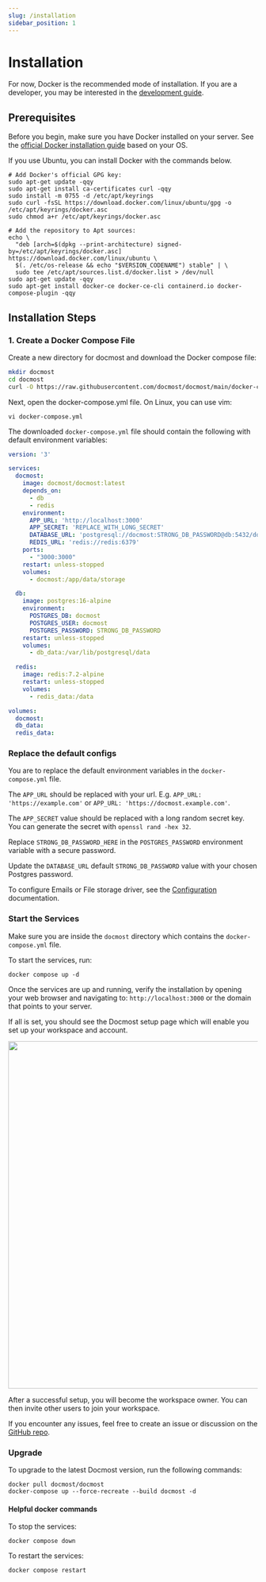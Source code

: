 ```yaml
---
slug: /installation
sidebar_position: 1
---
```


# Installation

For now, Docker is the recommended mode of installation. If you are a developer, you may be interested in the [development guide](./self-hosting/development).

## Prerequisites
Before you begin, make sure you have Docker installed on your server. See the [official Docker installation guide](https://docs.docker.com/engine/install/) based on your OS.

If you use Ubuntu, you can install Docker with the commands below.
```shell
# Add Docker's official GPG key:
sudo apt-get update -qqy
sudo apt-get install ca-certificates curl -qqy
sudo install -m 0755 -d /etc/apt/keyrings
sudo curl -fsSL https://download.docker.com/linux/ubuntu/gpg -o /etc/apt/keyrings/docker.asc
sudo chmod a+r /etc/apt/keyrings/docker.asc

# Add the repository to Apt sources:
echo \
  "deb [arch=$(dpkg --print-architecture) signed-by=/etc/apt/keyrings/docker.asc] https://download.docker.com/linux/ubuntu \
  $(. /etc/os-release && echo "$VERSION_CODENAME") stable" | \
  sudo tee /etc/apt/sources.list.d/docker.list > /dev/null
sudo apt-get update -qqy
sudo apt-get install docker-ce docker-ce-cli containerd.io docker-compose-plugin -qqy
```

## Installation Steps

### 1. Create a Docker Compose File

Create a new directory for docmost and download the Docker compose file:
```sh
mkdir docmost
cd docmost
curl -O https://raw.githubusercontent.com/docmost/docmost/main/docker-compose.yml
```

Next, open the docker-compose.yml file. On Linux, you can use vim:
```shell
vi docker-compose.yml
```

The downloaded `docker-compose.yml` file should contain the following with default environment variables:

```yaml title="docmost/docker-compose.yml"
version: '3'

services:
  docmost:
    image: docmost/docmost:latest
    depends_on:
      - db
      - redis
    environment:
      APP_URL: 'http://localhost:3000'
      APP_SECRET: 'REPLACE_WITH_LONG_SECRET'
      DATABASE_URL: 'postgresql://docmost:STRONG_DB_PASSWORD@db:5432/docmost?schema=public'
      REDIS_URL: 'redis://redis:6379'
    ports:
      - "3000:3000"
    restart: unless-stopped
    volumes:
      - docmost:/app/data/storage

  db:
    image: postgres:16-alpine
    environment:
      POSTGRES_DB: docmost
      POSTGRES_USER: docmost
      POSTGRES_PASSWORD: STRONG_DB_PASSWORD
    restart: unless-stopped
    volumes:
      - db_data:/var/lib/postgresql/data

  redis:
    image: redis:7.2-alpine
    restart: unless-stopped
    volumes:
      - redis_data:/data

volumes:
  docmost:
  db_data:
  redis_data:
```

### Replace the default configs
You are to replace the default environment variables in the `docker-compose.yml` file.

The `APP_URL` should be replaced with your url. E.g. `APP_URL: 'https://example.com'` or `APP_URL: 'https://docmost.example.com'`.

The `APP_SECRET` value should be replaced with a long random secret key. You can generate the secret with `openssl rand -hex 32`.

Replace `STRONG_DB_PASSWORD_HERE` in the `POSTGRES_PASSWORD` environment variable with a secure password.

Update the `DATABASE_URL` default `STRONG_DB_PASSWORD` value with your chosen Postgres password.

To configure Emails or File storage driver, see the [Configuration](./configuration) documentation.

### Start the Services
Make sure you are inside the `docmost` directory which contains the `docker-compose.yml` file.

To start the services, run:
```shell
docker compose up -d
```

Once the services are up and running, verify the installation by opening your web browser and navigating to:
`http://localhost:3000` or the domain that points to your server.  

If all is set, you should see the Docmost setup page which will enable you set up your workspace and account.  

<p align="center">
<img src="/docs/img/setup.png" width="700"/>
</p>

After a successful setup, you will become the workspace owner. You can then invite other users to join your workspace.

If you encounter any issues, feel free to create an issue or discussion on the [GitHub repo](https://github.com/docmost/docmost).

### Upgrade
To upgrade to the latest Docmost version, run the following commands:
```shell
docker pull docmost/docmost
docker-compose up --force-recreate --build docmost -d
```

#### Helpful docker commands

To stop the services:
```shell
docker compose down
```

To restart the services:
```shell
docker compose restart
```

